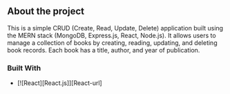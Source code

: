 ## About the project

This is a simple CRUD (Create, Read, Update, Delete) application built using the MERN stack (MongoDB, Express.js, React, Node.js). It allows users to manage a collection of books by creating, reading, updating, and deleting book records. Each book has a title, author, and year of publication.

### Built With

* [![React][React.js]][React-url]
